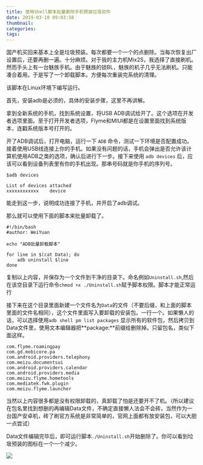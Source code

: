 ```yaml
---
title: 使用Shell脚本批量删除手机预装垃圾软件
date: 2019-03-10 09:03:58
thumbnail:
categories:
tags:
---
```



国产机买回来基本上全是垃圾预装。每次都要一个一个的点删除。当每次恢复出厂设置后，还要再删一遍。十分麻烦。对于我的主力机Mix2S，我选择了直接刷机。然而手头上有一台魅族手机。由于魅族的锁BL，魅族的机子几乎无法刷机。只能凑合着用。于是写了一个卸载脚本。方便每次重装完系统的清理。

<!--more-->

该脚本在Linux环境下编写运行。

首先，安装adb是必须的，具体的安装步骤，这里不再讲解。

拿到全新系统的手机，找到系统设置，将USB ADB调试给开了。这个选项在开发者选项里面。至于打开开发者选项，Flyme和MIUI都是在设置里面找到系统版本，连戳系统版本号打开的。

开了ADB调试后，打开电脑，运行一下 `ADB` 命令，测试一下环境是否配置成功。接着使用USB线连接上你的手机。如果没有问题的话，手机会弹出是否允许该计算机使用ADB之类的选项，确认后进行下一步。接下来使用 `adb devices` 后，应该可以看到设备列表里有你的手机出现。那串号码就是你手机的序列号。

```
$adb devices

List of devices attached
xxxxxxxxxxxx	device
```

能走到这一步，说明成功连接了手机，并开启了adb调试。

那么就可以使用下面的脚本来批量卸载了。

```shell
#!/bin/bash
#author: WeiYuan

echo "ADB批量卸载脚本"

for line in $(cat Data); do
    adb uninstall $line
done

```

复制以上内容，并保存为一个文件到干净的目录下。命名例如`Uninstall.sh`,然后在该空目录下运行命令`chmod +x ./Uninstall.sh`赋予脚本权限。脚本才能正常运行

接下来在这个目录里面新建一个文件名为`Data`的文件（不要后缀，和上面的脚本里面的文件名相同），这个文件里面写入要卸载的安装包。一行一个。如果懒人的话，可以选择使用`adb shell pm list packages` 显示所有的软件包，然后拷贝到Data文件里，使用文本编辑器把**package:**前缀给删除掉。只留包名，类似下面这样。

```
com.flyme.roamingpay
com.gd.mobicore.pa
com.android.providers.telephony
com.meizu.documentsui
com.android.providers.calendar
com.android.providers.media
com.meizu.flyme.hometools
com.mediatek.fwk.plugin
com.meizu.flyme.launcher
```

当然以上内容很多都是没有权限卸载的，真卸载了怕是还要开不了机。（所以建议在包名里找到想删的再编辑Data文件，不确定直接懒人法会不会砖，当然作为一台国产安卓机，砖了刷官方系统是非常简单的，官网上面都有放安装包，可以大胆一点尝试）

Data文件编辑完毕后，即可运行脚本`./Uninstall.sh`开始删除了。你可以看到垃圾预装的图标在一个一个减少。

![](https://ws1.sinaimg.cn/large/007i8nDUgy1g0xggbe7g1j30r80ix4a6.jpg)